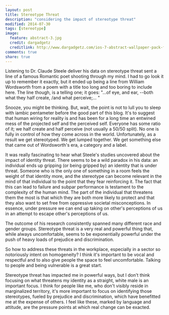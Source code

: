```yaml
---
layout: post
title: Stereotype Threat
description: "considering the impact of stereotype threat"
modified: 2014-07-30
tags: [stereotype]
image:
  feature: abstract-3.jpg
  credit: dargadgetz
  creditlink: http://www.dargadgetz.com/ios-7-abstract-wallpaper-pack-for-iphone-5-and-ipod-touch-retina/
comments: true
share: true
---
```


Listening to Dr. Claude Steele deliver his data on stereotype threat sent a line of a famous Romantic poet shooting through my mind. I had to go look it up to remember it exactly, but it ended up being a line from William Wordsworth from a poem with a title too long and too boring to include here. The line though, is a telling one; it goes: "...of eye, and ear, --both what they half create, /and what perceive;... "

Snooze, you might be thinking. But, wait, the point is not to lull you to sleep with iambic pentameter before the good part of this blog. It's to suggest that human wiring for reality is and has been for a long time an entwined mess of the projected self and the perceived self.  Everyone has some ratio of it; we half create and half perceive (not usually a 50/50 split). No one is fully in control of how they come across in the world. Unfortunately, as a result we get stereotyped.  We get lumped together. We get something else that came out of Wordsworth's era, a category and a label.

It was really fascinating to hear what Steele's studies uncovered about the impact of identity threat. There seems to be a wild paradox in his data: an individual ends up gripping (or being gripped by) an identity that is under threat. Someone who is the only one of something in a room feels the weight of that identity more, and the stereotype can become relevant in the mind of that individual to the point that they fear reinforcing it. The fact that this can lead to failure and subpar performance is testament to the complexity of the human mind. The part of the individual that threatens them the most is that which they are both more likely to protect and that they also want to set free from oppressive societal misconceptions. In essence, under pressure we can end up taking on other's perceptions of us in an attempt to escape other's perceptions of us. 

The outcome of his research consistently spanned many different race and gender groups. Stereotype threat is a very real and powerful thing that, while always uncomfortable, seems to be exponentially powerful under the push of heavy loads of prejudice and discrimination.  

So how to address these threats in the workplace, especially in a sector so notoriously intent on homogeneity? I think it's important to be vocal and respectful and to also give people the space to feel uncomfortable. Talking to people and being vulnerable is a great start. 

Stereotype threat has impacted me in powerful ways, but I don't think focusing on what threatens my identity as a straight, white male is an important focus. I think for people like me, who don't visibly reside in marginalized territory, it's more important to focus on identifying those stereotypes, fueled by prejudice and discrimination, which have benefitted me at the expense of others. I feel like these, marked by language and attitude, are the pressure points at which real change can be exacted. 